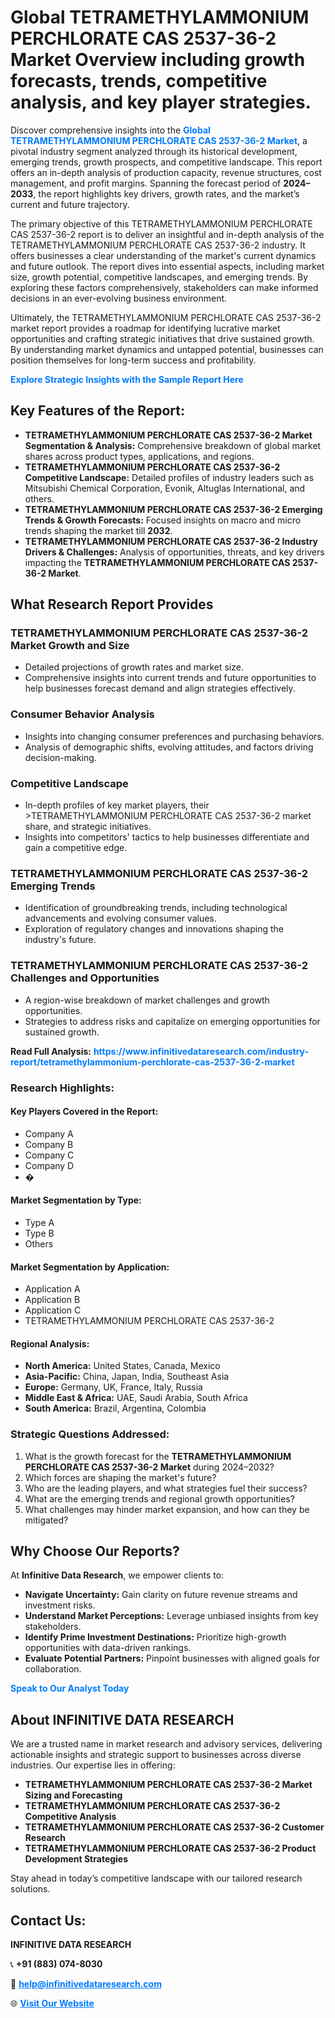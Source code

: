 <h1>Global TETRAMETHYLAMMONIUM PERCHLORATE CAS 2537-36-2 Market Overview including growth forecasts, trends, competitive analysis, and key player strategies.</h1>
<p>
Discover comprehensive insights into the 
<a href="https://www.infinitivedataresearch.com/industry-report/tetramethylammonium-perchlorate-cas-2537-36-2-market" rel="dofollow" style="color: #007BFF; text-decoration: none;"><strong>Global TETRAMETHYLAMMONIUM PERCHLORATE CAS 2537-36-2 Market</strong></a>, a pivotal industry segment analyzed through its historical development, emerging trends, growth prospects, and competitive landscape. This report offers an in-depth analysis of production capacity, revenue structures, cost management, and profit margins. Spanning the forecast period of <strong>2024–2033</strong>, the report highlights key drivers, growth rates, and the market’s current and future trajectory.
</p>
<p>
The primary objective of this TETRAMETHYLAMMONIUM PERCHLORATE CAS 2537-36-2 report is to deliver an insightful and in-depth analysis of the TETRAMETHYLAMMONIUM PERCHLORATE CAS 2537-36-2 industry. It offers businesses a clear understanding of the market's current dynamics and future outlook. The report dives into essential aspects, including market size, growth potential, competitive landscapes, and emerging trends. By exploring these factors comprehensively, stakeholders can make informed decisions in an ever-evolving business environment.
</p>
<p>
Ultimately, the TETRAMETHYLAMMONIUM PERCHLORATE CAS 2537-36-2 market report provides a roadmap for identifying lucrative market opportunities and crafting strategic initiatives that drive sustained growth. By understanding market dynamics and untapped potential, businesses can position themselves for long-term success and profitability.
</p>
<p>
<a href="https://www.infinitivedataresearch.com/request-sample/reportId=112326" style="color: #007BFF; text-decoration: none;"><strong>Explore Strategic Insights with the Sample Report Here</strong></a>
</p>

<h2>Key Features of the Report:</h2>
<ul>
<li><strong>TETRAMETHYLAMMONIUM PERCHLORATE CAS 2537-36-2 Market Segmentation & Analysis:</strong> Comprehensive breakdown of global market shares across product types, applications, and regions.</li>
<li><strong>TETRAMETHYLAMMONIUM PERCHLORATE CAS 2537-36-2 Competitive Landscape:</strong> Detailed profiles of industry leaders such as Mitsubishi Chemical Corporation, Evonik, Altuglas International, and others.</li>
<li><strong>TETRAMETHYLAMMONIUM PERCHLORATE CAS 2537-36-2 Emerging Trends & Growth Forecasts:</strong> Focused insights on macro and micro trends shaping the market till <strong>2032</strong>.</li>
<li><strong>TETRAMETHYLAMMONIUM PERCHLORATE CAS 2537-36-2 Industry Drivers & Challenges:</strong> Analysis of opportunities, threats, and key drivers impacting the <strong>TETRAMETHYLAMMONIUM PERCHLORATE CAS 2537-36-2 Market</strong>.</li>
</ul>

<h2>What Research Report Provides</h2>
<h3>TETRAMETHYLAMMONIUM PERCHLORATE CAS 2537-36-2 Market Growth and Size</h3>
<ul>
<li>Detailed projections of growth rates and market size.</li>
<li>Comprehensive insights into current trends and future opportunities to help businesses forecast demand and align strategies effectively.</li>
</ul>

<h3>Consumer Behavior Analysis</h3>
<ul>
<li>Insights into changing consumer preferences and purchasing behaviors.</li>
<li>Analysis of demographic shifts, evolving attitudes, and factors driving decision-making.</li>
</ul>

<h3>Competitive Landscape</h3>
<ul>
<li>In-depth profiles of key market players, their >TETRAMETHYLAMMONIUM PERCHLORATE CAS 2537-36-2 market share, and strategic initiatives.</li>
<li>Insights into competitors' tactics to help businesses differentiate and gain a competitive edge.</li>
</ul>

<h3>TETRAMETHYLAMMONIUM PERCHLORATE CAS 2537-36-2 Emerging Trends</h3>
<ul>
<li>Identification of groundbreaking trends, including technological advancements and evolving consumer values.</li>
<li>Exploration of regulatory changes and innovations shaping the industry's future.</li>
</ul>

<h3>TETRAMETHYLAMMONIUM PERCHLORATE CAS 2537-36-2 Challenges and Opportunities</h3>
<ul>
<li>A region-wise breakdown of market challenges and growth opportunities.</li>
<li>Strategies to address risks and capitalize on emerging opportunities for sustained growth.</li>
</ul>
<p><strong>Read Full Analysis:</strong> <a href="https://www.infinitivedataresearch.com/industry-report/tetramethylammonium-perchlorate-cas-2537-36-2-market" rel="dofollow" style="color: #007BFF; text-decoration: none;"><strong>https://www.infinitivedataresearch.com/industry-report/tetramethylammonium-perchlorate-cas-2537-36-2-market</strong></a></p>
<h3>Research Highlights:</h3>
<h4>Key Players Covered in the Report:</h4>
<ul><li>Company A</li><li>Company B</li><li>Company C</li><li>Company D</li><li>�</li></ul>
<h4>Market Segmentation by Type:</h4>
<ul><li>Type A</li><li>Type B</li><li>Others</li></ul>
<h4>Market Segmentation by Application:</h4>
<ul><li>Application A</li><li>Application B</li><li>Application C</li><li>TETRAMETHYLAMMONIUM PERCHLORATE CAS 2537-36-2</li></ul>

<h4>Regional Analysis:</h4>
<ul>
<li><strong>North America:</strong> United States, Canada, Mexico</li>
<li><strong>Asia-Pacific:</strong> China, Japan, India, Southeast Asia</li>
<li><strong>Europe:</strong> Germany, UK, France, Italy, Russia</li>
<li><strong>Middle East & Africa:</strong> UAE, Saudi Arabia, South Africa</li>
<li><strong>South America:</strong> Brazil, Argentina, Colombia</li>
</ul>

<h3>Strategic Questions Addressed:</h3>
<ol>
<li>What is the growth forecast for the <strong>TETRAMETHYLAMMONIUM PERCHLORATE CAS 2537-36-2 Market</strong> during 2024–2032?</li>
<li>Which forces are shaping the market's future?</li>
<li>Who are the leading players, and what strategies fuel their success?</li>
<li>What are the emerging trends and regional growth opportunities?</li>
<li>What challenges may hinder market expansion, and how can they be mitigated?</li>
</ol>

<h2>Why Choose Our Reports?</h2>
<p>At <strong>Infinitive Data Research</strong>, we empower clients to:</p>
<ul>
<li><strong>Navigate Uncertainty:</strong> Gain clarity on future revenue streams and investment risks.</li>
<li><strong>Understand Market Perceptions:</strong> Leverage unbiased insights from key stakeholders.</li>
<li><strong>Identify Prime Investment Destinations:</strong> Prioritize high-growth opportunities with data-driven rankings.</li>
<li><strong>Evaluate Potential Partners:</strong> Pinpoint businesses with aligned goals for collaboration.</li>
</ul>
<p><a href="https://www.infinitivedataresearch.com/industry-report/tetramethylammonium-perchlorate-cas-2537-36-2-market" rel="dofollow" style="color: #007BFF; text-decoration: none;"><strong>Speak to Our Analyst Today</strong></a></p>

<h2>About INFINITIVE DATA RESEARCH</h2>
<p>We are a trusted name in market research and advisory services, delivering actionable insights and strategic support to businesses across diverse industries. Our expertise lies in offering:</p>
<ul>
<li><strong>TETRAMETHYLAMMONIUM PERCHLORATE CAS 2537-36-2 Market Sizing and Forecasting</strong></li>
<li><strong>TETRAMETHYLAMMONIUM PERCHLORATE CAS 2537-36-2 Competitive Analysis</strong></li>
<li><strong>TETRAMETHYLAMMONIUM PERCHLORATE CAS 2537-36-2 Customer Research</strong></li>
<li><strong>TETRAMETHYLAMMONIUM PERCHLORATE CAS 2537-36-2 Product Development Strategies</strong></li>
</ul>
<p>Stay ahead in today’s competitive landscape with our tailored research solutions.</p>

<h2>Contact Us:</h2>
<p><strong>INFINITIVE DATA RESEARCH</strong></p>
<p>📞 <strong>+91 (883) 074-8030</strong></p>
<p>📧 <strong><a href="mailto:help@infinitivedataresearch.com" style="color: #007BFF;">help@infinitivedataresearch.com</a></strong></p>
<p>🌐 <strong><a href="https://www.infinitivedataresearch.com" rel="dofollow" style="color: #007BFF;">Visit Our Website</a></strong></p>